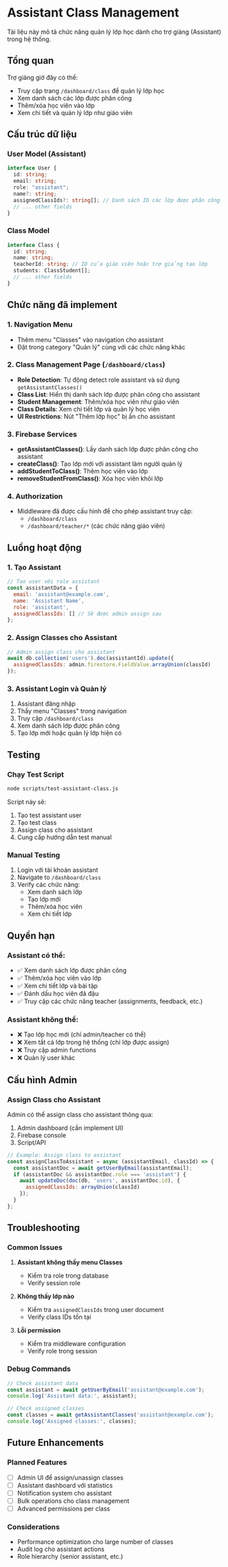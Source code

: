# Assistant Class Management

Tài liệu này mô tả chức năng quản lý lớp học dành cho trợ giảng (Assistant) trong hệ thống.

## Tổng quan

Trợ giảng giờ đây có thể:
- Truy cập trang `/dashboard/class` để quản lý lớp học
- Xem danh sách các lớp được phân công
- Thêm/xóa học viên vào lớp
- Xem chi tiết và quản lý lớp như giáo viên

## Cấu trúc dữ liệu

### User Model (Assistant)
```typescript
interface User {
  id: string;
  email: string;
  role: "assistant";
  name?: string;
  assignedClassIds?: string[]; // Danh sách ID các lớp được phân công
  // ... other fields
}
```

### Class Model
```typescript
interface Class {
  id: string;
  name: string;
  teacherId: string; // ID của giáo viên hoặc trợ giảng tạo lớp
  students: ClassStudent[];
  // ... other fields
}
```

## Chức năng đã implement

### 1. Navigation Menu
- Thêm menu "Classes" vào navigation cho assistant
- Đặt trong category "Quản lý" cùng với các chức năng khác

### 2. Class Management Page (`/dashboard/class`)
- **Role Detection**: Tự động detect role assistant và sử dụng `getAssistantClasses()`
- **Class List**: Hiển thị danh sách lớp được phân công cho assistant
- **Student Management**: Thêm/xóa học viên như giáo viên
- **Class Details**: Xem chi tiết lớp và quản lý học viên
- **UI Restrictions**: Nút "Thêm lớp học" bị ẩn cho assistant

### 3. Firebase Services
- **getAssistantClasses()**: Lấy danh sách lớp được phân công cho assistant
- **createClass()**: Tạo lớp mới với assistant làm người quản lý
- **addStudentToClass()**: Thêm học viên vào lớp
- **removeStudentFromClass()**: Xóa học viên khỏi lớp

### 4. Authorization
- Middleware đã được cấu hình để cho phép assistant truy cập:
  - `/dashboard/class`
  - `/dashboard/teacher/*` (các chức năng giáo viên)

## Luồng hoạt động

### 1. Tạo Assistant
```javascript
// Tạo user với role assistant
const assistantData = {
  email: 'assistant@example.com',
  name: 'Assistant Name',
  role: 'assistant',
  assignedClassIds: [] // Sẽ được admin assign sau
};
```

### 2. Assign Classes cho Assistant
```javascript
// Admin assign class cho assistant
await db.collection('users').doc(assistantId).update({
  assignedClassIds: admin.firestore.FieldValue.arrayUnion(classId)
});
```

### 3. Assistant Login và Quản lý
1. Assistant đăng nhập
2. Thấy menu "Classes" trong navigation
3. Truy cập `/dashboard/class`
4. Xem danh sách lớp được phân công
5. Tạo lớp mới hoặc quản lý lớp hiện có

## Testing

### Chạy Test Script
```bash
node scripts/test-assistant-class.js
```

Script này sẽ:
1. Tạo test assistant user
2. Tạo test class
3. Assign class cho assistant
4. Cung cấp hướng dẫn test manual

### Manual Testing
1. Login với tài khoản assistant
2. Navigate to `/dashboard/class`
3. Verify các chức năng:
   - Xem danh sách lớp
   - Tạo lớp mới
   - Thêm/xóa học viên
   - Xem chi tiết lớp

## Quyền hạn

### Assistant có thể:
- ✅ Xem danh sách lớp được phân công
- ✅ Thêm/xóa học viên vào lớp
- ✅ Xem chi tiết lớp và bài tập
- ✅ Đánh dấu học viên đã đậu
- ✅ Truy cập các chức năng teacher (assignments, feedback, etc.)

### Assistant không thể:
- ❌ Tạo lớp học mới (chỉ admin/teacher có thể)
- ❌ Xem tất cả lớp trong hệ thống (chỉ lớp được assign)
- ❌ Truy cập admin functions
- ❌ Quản lý user khác

## Cấu hình Admin

### Assign Class cho Assistant
Admin có thể assign class cho assistant thông qua:
1. Admin dashboard (cần implement UI)
2. Firebase console
3. Script/API

```javascript
// Example: Assign class to assistant
const assignClassToAssistant = async (assistantEmail, classId) => {
  const assistantDoc = await getUserByEmail(assistantEmail);
  if (assistantDoc && assistantDoc.role === 'assistant') {
    await updateDoc(doc(db, 'users', assistantDoc.id), {
      assignedClassIds: arrayUnion(classId)
    });
  }
};
```

## Troubleshooting

### Common Issues

1. **Assistant không thấy menu Classes**
   - Kiểm tra role trong database
   - Verify session role

2. **Không thấy lớp nào**
   - Kiểm tra `assignedClassIds` trong user document
   - Verify class IDs tồn tại

3. **Lỗi permission**
   - Kiểm tra middleware configuration
   - Verify role trong session

### Debug Commands
```javascript
// Check assistant data
const assistant = await getUserByEmail('assistant@example.com');
console.log('Assistant data:', assistant);

// Check assigned classes
const classes = await getAssistantClasses('assistant@example.com');
console.log('Assigned classes:', classes);
```

## Future Enhancements

### Planned Features
- [ ] Admin UI để assign/unassign classes
- [ ] Assistant dashboard với statistics
- [ ] Notification system cho assistant
- [ ] Bulk operations cho class management
- [ ] Advanced permissions per class

### Considerations
- Performance optimization cho large number of classes
- Audit log cho assistant actions
- Role hierarchy (senior assistant, etc.)
